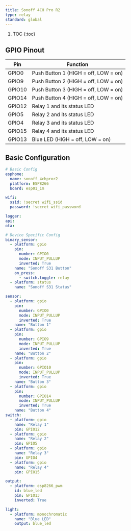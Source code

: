 ```yaml
---
title: Sonoff 4CH Pro R2
type: relay
standard: global
---
```

1. TOC
{:toc}

## GPIO Pinout

| Pin     | Function                             |
|---------|--------------------------------------|
| GPIO0   | Push Button 1 (HIGH = off, LOW = on) |
| GPIO9   | Push Button 2 (HIGH = off, LOW = on) |
| GPIO10  | Push Button 3 (HIGH = off, LOW = on) |
| GPIO14  | Push Button 4 (HIGH = off, LOW = on) |
| GPIO12  | Relay 1 and its status LED           |
| GPIO5   | Relay 2 and its status LED           |
| GPIO4   | Relay 3 and its status LED           |
| GPIO15  | Relay 4 and its status LED           |
| GPIO13  | Blue LED (HIGH = off, LOW = on)      |


## Basic Configuration
```yaml
# Basic Config
esphome:
  name: sonoff_4chpror2
  platform: ESP8266
  board: esp01_1m

wifi:
  ssid: !secret wifi_ssid
  password: !secret wifi_password

logger:
api:
ota:

# Device Specific Config
binary_sensor:
  - platform: gpio
    pin:
      number: GPIO0
      mode: INPUT_PULLUP
      inverted: True
    name: "Sonoff S31 Button"
    on_press:
      - switch.toggle: relay
  - platform: status
    name: "Sonoff S31 Status"

sensor:
  - platform: gpio
    pin:
      number: GPIO0
      mode: INPUT_PULLUP
      inverted: True
    name: "Button 1"
  - platform: gpio
    pin:
      number: GPIO9
      mode: INPUT_PULLUP
      inverted: True
    name: "Button 2"
  - platform: gpio
    pin:
      number: GPIO10
      mode: INPUT_PULLUP
      inverted: True
    name: "Button 3"
  - platform: gpio
    pin:
      number: GPIO14
      mode: INPUT_PULLUP
      inverted: True
    name: "Button 4"
switch:
  - platform: gpio
    name: "Relay 1"
    pin: GPIO12
  - platform: gpio
    name: "Relay 2"
    pin: GPIO5
  - platform: gpio
    name: "Relay 3"
    pin: GPIO4
  - platform: gpio
    name: "Relay 4"
    pin: GPIO15

output:
  - platform: esp8266_pwm
    id: blue_led
    pin: GPIO13
    inverted: True

light:
  - platform: monochromatic
    name: "Blue LED"
    output: blue_led
```
